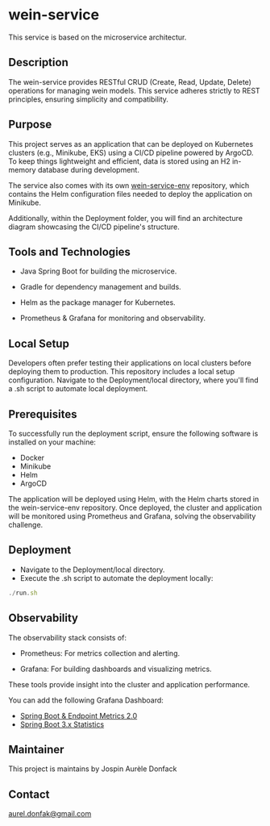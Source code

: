 # wein-service

This service is based on the microservice architectur.

## Description

The wein-service provides RESTful CRUD (Create, Read, Update, Delete) operations for managing wein models. This service adheres strictly to REST principles, ensuring simplicity and compatibility.

## Purpose 

This project serves as an application that can be deployed on Kubernetes clusters (e.g., Minikube, EKS) using a CI/CD pipeline powered by ArgoCD. To keep things lightweight and efficient, data is stored using an H2 in-memory database during development.

The service also comes with its own [wein-service-env](https://github.com/Dja111/wein-service-env) repository, which contains the Helm configuration files needed to deploy the application on Minikube.

Additionally, within the Deployment folder, you will find an architecture diagram showcasing the CI/CD pipeline's structure.

## Tools and Technologies

- Java Spring Boot for building the microservice.

- Gradle for dependency management and builds.

- Helm as the package manager for Kubernetes.

- Prometheus & Grafana for monitoring and observability.

## Local Setup
Developers often prefer testing their applications on local clusters before deploying them to production.
This repository includes a local setup configuration. Navigate to the Deployment/local directory, where you'll find a .sh script to automate local deployment.

## Prerequisites
To successfully run the deployment script, ensure the following software is installed on your machine:
- Docker
- Minikube
- Helm
- ArgoCD 

The application will be deployed using Helm, with the Helm charts stored in the wein-service-env repository. Once deployed, the cluster and application will be monitored using Prometheus and Grafana, solving the observability challenge.

## Deployment
- Navigate to the Deployment/local directory.
- Execute the .sh script to automate the deployment locally:

```js
./run.sh
```

## Observability
The observability stack consists of:

- Prometheus: For metrics collection and alerting.

- Grafana: For building dashboards and visualizing metrics.

These tools provide insight into the cluster and application performance.

You can add the following Grafana Dashboard:

- [Spring Boot & Endpoint Metrics 2.0](https://grafana.com/grafana/dashboards/17053-spring-boot-statistics-endpoint-metrics/)
- [Spring Boot 3.x Statistics](https://grafana.com/grafana/dashboards/19004-spring-boot-statistics/)

## Maintainer
This project is maintains by Jospin Aurèle Donfack

## Contact
aurel.donfak@gmail.com
